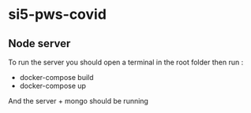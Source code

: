 # si5-pws-covid

## Node server

To run the server you should open a terminal in the root folder then run :
- docker-compose build
- docker-compose up

And the server + mongo should be running
